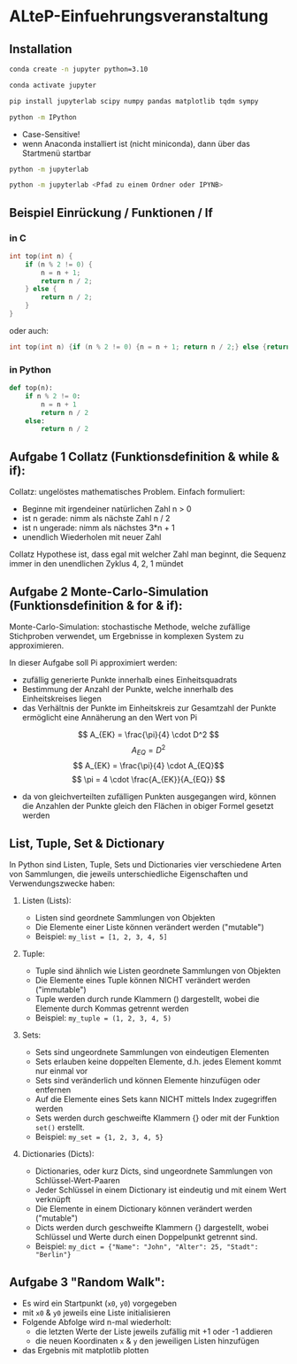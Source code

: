 # ALteP-Einfuehrungsveranstaltung

## Installation
``` bash
conda create -n jupyter python=3.10
```

``` bash
conda activate jupyter
```

``` bash
pip install jupyterlab scipy numpy pandas matplotlib tqdm sympy
```

``` bash
python -m IPython 
```
- Case-Sensitive!
- wenn Anaconda installiert ist (nicht miniconda), dann über das Startmenü startbar

``` bash
python -m jupyterlab
```

``` bash
python -m jupyterlab <Pfad zu einem Ordner oder IPYNB>
```



## Beispiel Einrückung / Funktionen / If

### in C
``` C
int top(int n) {
    if (n % 2 != 0) {
        n = n + 1;
        return n / 2;
    } else {
        return n / 2;
    }
}
```
oder auch:
``` C
int top(int n) {if (n % 2 != 0) {n = n + 1; return n / 2;} else {return n / 2;} }
```

### in Python
``` Python
def top(n):
    if n % 2 != 0:
        n = n + 1
        return n / 2
    else:
        return n / 2
```



## Aufgabe 1 Collatz (Funktionsdefinition & while & if):
Collatz: ungelöstes mathematisches Problem. Einfach formuliert: 
- Beginne mit irgendeiner natürlichen Zahl n > 0
- ist n gerade: nimm als nächste Zahl n / 2
- ist n ungerade: nimm als nächstes 3*n + 1
- unendlich Wiederholen mit neuer Zahl

Collatz Hypothese ist, dass egal mit welcher Zahl man beginnt, die Sequenz immer in den unendlichen Zyklus 4, 2, 1 mündet



## Aufgabe 2 Monte-Carlo-Simulation (Funktionsdefinition & for & if):
Monte-Carlo-Simulation: stochastische Methode, welche zufällige Stichproben verwendet, um Ergebnisse in komplexen System zu approximieren.

In dieser Aufgabe soll Pi approximiert werden:
- zufällig generierte Punkte innerhalb eines Einheitsquadrats
- Bestimmung der Anzahl der Punkte, welche innerhalb des Einheitskreises liegen 
- das Verhältnis der Punkte im Einheitskreis zur Gesamtzahl der Punkte ermöglicht eine Annäherung an den Wert von Pi

$$ A_{EK} = \frac{\pi}{4} \cdot D^2 $$
$$ A_{EQ} = D^2 $$
$$ A_{EK} = \frac{\pi}{4} \cdot A_{EQ}$$
$$ \pi = 4 \cdot \frac{A_{EK}}{A_{EQ}} $$

- da von gleichverteilten zufälligen Punkten ausgegangen wird, können die Anzahlen der Punkte gleich den Flächen in obiger Formel gesetzt werden

## List, Tuple, Set & Dictionary

In Python sind Listen, Tuple, Sets und Dictionaries vier verschiedene Arten von Sammlungen, die jeweils unterschiedliche Eigenschaften und Verwendungszwecke haben:

1. Listen (Lists):
   - Listen sind geordnete Sammlungen von Objekten
   - Die Elemente einer Liste können verändert werden ("mutable")
   - Beispiel: `my_list = [1, 2, 3, 4, 5]`

2. Tuple:
   - Tuple sind ähnlich wie Listen geordnete Sammlungen von Objekten
   - Die Elemente eines Tuple können NICHT verändert werden ("immutable")
   - Tuple werden durch runde Klammern () dargestellt, wobei die Elemente durch Kommas getrennt werden
   - Beispiel: `my_tuple = (1, 2, 3, 4, 5)`

3. Sets:
   - Sets sind ungeordnete Sammlungen von eindeutigen Elementen
   - Sets erlauben keine doppelten Elemente, d.h. jedes Element kommt nur einmal vor
   - Sets sind veränderlich und können Elemente hinzufügen oder entfernen
   - Auf die Elemente eines Sets kann NICHT mittels Index zugegriffen werden
   - Sets werden durch geschweifte Klammern {} oder mit der Funktion `set()` erstellt.
   - Beispiel: `my_set = {1, 2, 3, 4, 5}`

4. Dictionaries (Dicts):
   - Dictionaries, oder kurz Dicts, sind ungeordnete Sammlungen von Schlüssel-Wert-Paaren
   - Jeder Schlüssel in einem Dictionary ist eindeutig und mit einem Wert verknüpft
   - Die Elemente in einem Dictionary können verändert werden ("mutable")
   - Dicts werden durch geschweifte Klammern {} dargestellt, wobei Schlüssel und Werte durch einen Doppelpunkt getrennt sind.
   - Beispiel: `my_dict = {"Name": "John", "Alter": 25, "Stadt": "Berlin"}`



## Aufgabe 3 "Random Walk":

- Es wird ein Startpunkt (`x0`, `y0`) vorgegeben
- mit `x0` & `y0` jeweils eine Liste initialisieren
- Folgende Abfolge wird n-mal wiederholt:
    - die letzten Werte der Liste jeweils zufällig mit +1 oder -1 addieren
    - die neuen Koordinaten `x` & `y` den jeweiligen Listen hinzufügen
- das Ergebnis mit matplotlib plotten



<script type="text/javascript" src="http://cdn.mathjax.org/mathjax/latest/MathJax.js?config=TeX-AMS-MML_HTMLorMML"></script>
<script type="text/x-mathjax-config">
  MathJax.Hub.Config({ tex2jax: {inlineMath: [['$', '$']]}, messageStyle: "none" });
</script>
